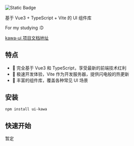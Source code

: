 ![Static Badge](https://img.shields.io/badge/kawa-ui-pink)

基于 Vue3 + TypeScript + Vite 的 UI 组件库

For my studying  :D

[kawa-ui 项目文档地址](https://kawaii993.github.io/kawa-ui/)

## 特点
- 🌟 完全基于 Vue3 和 TypeScript，享受最新的前端技术红利
- 🚀 极速开发体验，Vite 作为开发服务器，提供闪电般的热更新
- 🎨 丰富的组件库，覆盖各种常见 UI 场景

## 安装

```bash
npm install ui-kawa 
```
## 快速开始

暂定

